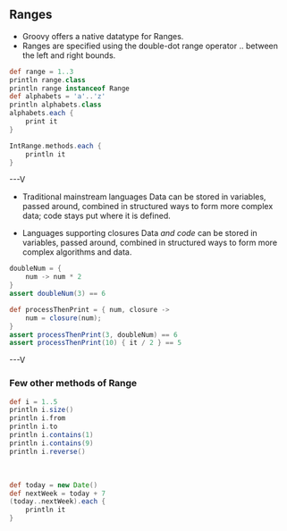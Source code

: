 ## Ranges
* Groovy offers a native datatype for Ranges.
* Ranges are specified using the double-dot range operator .. between the left and right bounds.

```groovy
def range = 1..3
println range.class
println range instanceof Range
def alphabets = 'a'..'z'
println alphabets.class
alphabets.each {
    print it
}
```

```groovy
IntRange.methods.each { 
	println it
}
```

---V

* Traditional mainstream languages
Data can be stored in variables, passed around, combined in structured ways to form more complex data; code stays put where it is defined.

* Languages supporting closures
Data _and code_ can be stored in variables, passed around, combined in structured ways to form more complex algorithms and data.

```groovy
doubleNum = { 
	num -> num * 2
}
assert doubleNum(3) == 6

def processThenPrint = { num, closure ->
    num = closure(num);
}
assert processThenPrint(3, doubleNum) == 6
assert processThenPrint(10) { it / 2 } == 5
```

---V

### Few other methods of Range

```groovy
def i = 1..5
println i.size()
println i.from
println i.to
println i.contains(1)
println i.contains(9)
println i.reverse()
```
<br>

```groovy
def today = new Date()
def nextWeek = today + 7
(today..nextWeek).each {
    println it
}
```